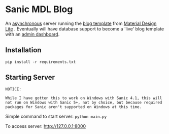 # Sanic MDL Blog
An [asynchronous](http://stackoverflow.com/questions/748175/asynchronous-vs-synchronous-execution-what-does-it-really-mean) server running the [blog template](https://getmdl.io/templates/blog/) from [Material Design Lite](https://getmdl.io/) . Eventually will have database support to become a 'live' blog template with an [admin dashboard](https://getmdl.io/templates/dashboard/index.html).


## Installation

`pip install -r requirements.txt`


## Starting Server

```
NOTICE:

While I have gotten this to work on Windows with Sanic 4.1, this will not run on Windows with Sanic 5+, not by choice, but because required packages for Sanic aren't supported on Windows at this time.
```

Simple command to start server:
`python main.py`

To access server: http://127.0.0.1:8000
